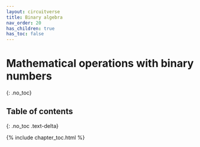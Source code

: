 ```yaml
---
layout: circuitverse
title: Binary algebra
nav_order: 20
has_children: true
has_toc: false
---
```


# Mathematical operations with binary numbers
{: .no_toc}

## Table of contents
{: .no_toc .text-delta}

{% include chapter_toc.html %}

